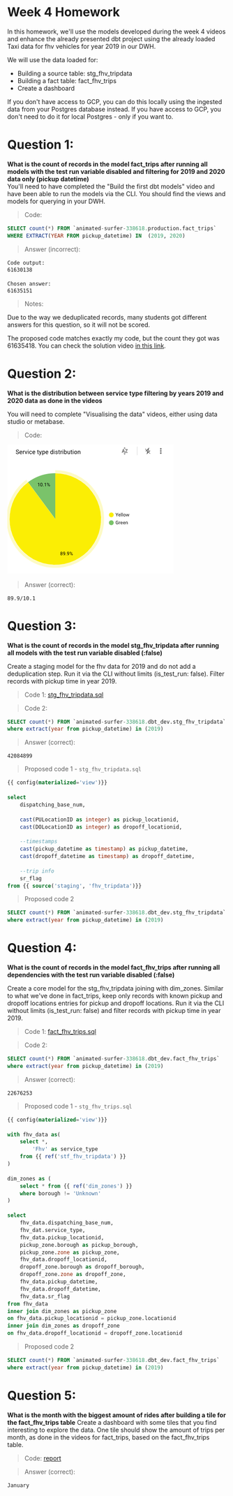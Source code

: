 # Week 4 Homework 

In this homework, we'll use the models developed during the week 4 videos and enhance the already presented dbt project using the already loaded Taxi data for fhv vehicles for year 2019 in our DWH.

We will use the data loaded for:
* Building a source table: stg_fhv_tripdata
* Building a fact table: fact_fhv_trips
* Create a dashboard 

If you don't have access to GCP, you can do this locally using the ingested data from your Postgres database
instead. If you have access to GCP, you don't need to do it for local Postgres -
only if you want to.

# Question 1: 
**What is the count of records in the model fact_trips after running all models with the test run variable disabled and filtering for 2019 and 2020 data only (pickup datetime)**  
You'll need to have completed the "Build the first dbt models" video and have been able to run the models via the CLI. 
You should find the views and models for querying in your DWH.
>Code:
```sql
SELECT count(*) FROM `animated-surfer-338618.production.fact_trips`
WHERE EXTRACT(YEAR FROM pickup_datetime) IN  (2019, 2020) 
```
>Answer (incorrect):
```
Code output:
61630138

Chosen answer:
61635151
```
>Notes:

Due to the way we deduplicated records, many students got different answers for this question, so it will not be scored.

The proposed code matches exactly my code, but the count they got was 61635418. You can check the solution video [in this link](https://www.youtube.com/watch?v=I_K0lNu9WQw&list=PL3MmuxUbc_hJed7dXYoJw8DoCuVHhGEQb&index=46).


# Question 2: 
**What is the distribution between service type filtering by years 2019 and 2020 data as done in the videos**

You will need to complete "Visualising the data" videos, either using data studio or metabase. 

>Code:

![distribution](h4_1.png)

>Answer (correct):
```
89.9/10.1
```

# Question 3: 
**What is the count of records in the model stg_fhv_tripdata after running all models with the test run variable disabled (:false)**  

Create a staging model for the fhv data for 2019 and do not add a deduplication step. Run it via the CLI without limits (is_test_run: false).
Filter records with pickup time in year 2019.
>Code 1: [stg_fhv_tripdata.sql](taxi_rides_ny_bq/models/staging/stg_fhv_tripdata.sql)

>Code 2:
```sql
SELECT count(*) FROM `animated-surfer-338618.dbt_dev.stg_fhv_tripdata`
where extract(year from pickup_datetime) in (2019)
```
>Answer (correct):
```
42084899
```
> Proposed code 1 - `stg_fhv_tripdata.sql`
```sql
{{ config(materialized='view')}}

select
    dispatching_base_num,

    cast(PULocationID as integer) as pickup_locationid,
    cast(DOLocationID as integer) as dropoff_locationid,

    --timestamps
    cast(pickup_datetime as timestamp) as pickup_datetime,
    cast(dropoff_datetime as timestamp) as dropoff_datetime,

    --trip info
    sr_flag
from {{ source('staging', 'fhv_tripdata')}}
```
> Proposed code 2
```sql
SELECT count(*) FROM `animated-surfer-338618.dbt_dev.stg_fhv_tripdata`
where extract(year from pickup_datetime) in (2019)
```

# Question 4: 
**What is the count of records in the model fact_fhv_trips after running all dependencies with the test run variable disabled (:false)**  

Create a core model for the stg_fhv_tripdata joining with dim_zones.
Similar to what we've done in fact_trips, keep only records with known pickup and dropoff locations entries for pickup and dropoff locations. 
Run it via the CLI without limits (is_test_run: false) and filter records with pickup time in year 2019.

>Code 1: [fact_fhv_trips.sql](taxi_rides_ny_bq/models/core/fact_fhv_trips.sql)

>Code 2:
```sql
SELECT count(*) FROM `animated-surfer-338618.dbt_dev.fact_fhv_trips`
where extract(year from pickup_datetime) in (2019)
```

>Answer (correct):
```
22676253
```

>Proposed code 1 - `stg_fhv_trips.sql`
```sql
{{ config(materialized='view')}}

with fhv_data as(
    select *,
        'Fhv' as service_type
    from {{ ref('stf_fhv_tripdata') }}
)

dim_zones as (
    select * from {{ ref('dim_zones') }}
    where borough != 'Unknown'
)

select
    fhv_data.dispatching_base_num,
    fhv_dat.service_type,
    fhv_data.pickup_locationid,
    pickup_zone.borough as pickup_borough,
    pickup_zone.zone as pickup_zone,
    fhv_data.dropoff_locationid,
    dropoff_zone.borough as dropoff_borough,
    dropoff_zone.zone as dropoff_zone,
    fhv_data.pickup_datetime,
    fhv_data.dropoff_datetime,
    fhv_data.sr_flag
from fhv_data
inner join dim_zones as pickup_zone
on fhv_data.pickup_locationid = pickup_zone.locationid
inner join dim_zones as dropoff_zone
on fhv_data.dropoff_locationid = dropoff_zone.locationid
```

>Proposed code 2
```sql
SELECT count(*) FROM `animated-surfer-338618.dbt_dev.fact_fhv_trips`
where extract(year from pickup_datetime) in (2019)
```

# Question 5: 
**What is the month with the biggest amount of rides after building a tile for the fact_fhv_trips table**
Create a dashboard with some tiles that you find interesting to explore the data. One tile should show the amount of trips per month, as done in the videos for fact_trips, based on the fact_fhv_trips table.

>Code: [report](https://datastudio.google.com/reporting/c9d08e0d-5d81-4386-8056-1fbf64512c4a)

>Answer (correct):
```
January
```
